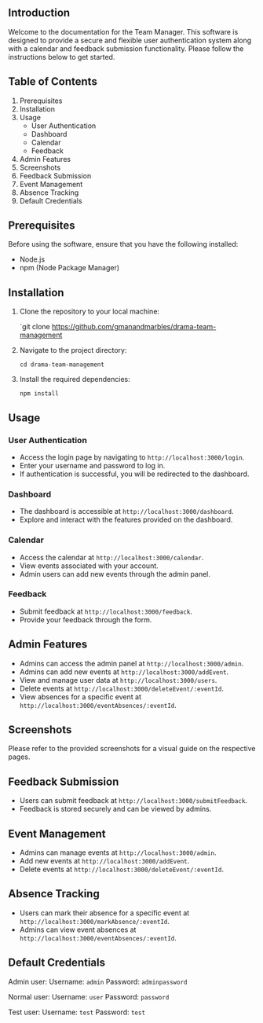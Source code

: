 
## Introduction

Welcome to the documentation for the Team Manager. This software is designed to provide a secure and flexible user authentication system along with a calendar and feedback submission functionality. Please follow the instructions below to get started.

## Table of Contents

1.  Prerequisites
2.  Installation
3.  Usage
    -   User Authentication
    -   Dashboard
    -   Calendar
    -   Feedback
4. Admin Features
5.  Screenshots
6.  Feedback Submission
7.  Event Management
8.  Absence Tracking
9. Default Credentials

## Prerequisites

Before using the software, ensure that you have the following installed:

-   Node.js
-   npm (Node Package Manager)

## Installation

1.  Clone the repository to your local machine:
    
    
    `git clone https://github.com/gmanandmarbles/drama-team-management 
    
2.  Navigate to the project directory:
    
    
    `cd drama-team-management` 
    
3.  Install the required dependencies:
    
    
    `npm install` 
    

## Usage

### User Authentication

-   Access the login page by navigating to `http://localhost:3000/login`.
-   Enter your username and password to log in.
-   If authentication is successful, you will be redirected to the dashboard.

### Dashboard

-   The dashboard is accessible at `http://localhost:3000/dashboard`.
-   Explore and interact with the features provided on the dashboard.

### Calendar

-   Access the calendar at `http://localhost:3000/calendar`.
-   View events associated with your account.
-   Admin users can add new events through the admin panel.

### Feedback

-   Submit feedback at `http://localhost:3000/feedback`.
-   Provide your feedback through the form.

## Admin Features

-   Admins can access the admin panel at `http://localhost:3000/admin`.
-   Admins can add new events at `http://localhost:3000/addEvent`.
-   View and manage user data at `http://localhost:3000/users`.
-   Delete events at `http://localhost:3000/deleteEvent/:eventId`.
-   View absences for a specific event at `http://localhost:3000/eventAbsences/:eventId`.

## Screenshots

Please refer to the provided screenshots for a visual guide on the respective pages.

## Feedback Submission

-   Users can submit feedback at `http://localhost:3000/submitFeedback`.
-   Feedback is stored securely and can be viewed by admins.

## Event Management

-   Admins can manage events at `http://localhost:3000/admin`.
-   Add new events at `http://localhost:3000/addEvent`.
-   Delete events at `http://localhost:3000/deleteEvent/:eventId`.

## Absence Tracking

-   Users can mark their absence for a specific event at `http://localhost:3000/markAbsence/:eventId`.
-   Admins can view event absences at `http://localhost:3000/eventAbsences/:eventId`.


## Default Credentials

Admin user:
Username: `admin` 
Password: `adminpassword`

Normal user:
Username: `user`
Password: `password`

Test user:
Username: `test`
Password: `test`